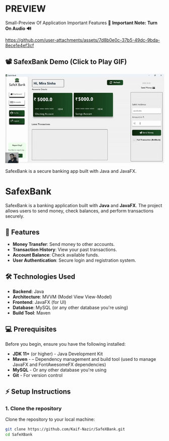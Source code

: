 # PREVIEW

Small-Preview Of Application Important Features 
🚨 **Important Note:** <b>Turn On Audio</b> **🔊**



https://github.com/user-attachments/assets/7d8b0e0c-37b5-49dc-9bda-8ece1e4ef3cf

## 📽️ SafexBank Demo (Click to Play GIF)

![SafexBank Demo](safexbank.gif)

SafexBank is a secure banking app built with Java and JavaFX.

# SafexBank

SafexBank is a banking application built with **Java** and **JavaFX**. The project allows users to send money, check balances, and perform transactions securely.

## 🚀 Features

- **Money Transfer**: Send money to other accounts.
- **Transaction History**: View your past transactions.
- **Account Balance**: Check available funds.
- **User Authentication**: Secure login and registration system.

## 🛠️ Technologies Used

- **Backend**: Java
- **Architecture**: MVVM (Model View View-Model)
- **Frontend**: JavaFX (for UI)
- **Database**: MySQL (or any other database you're using)
- **Build Tool**: Maven

## 💻 Prerequisites

Before you begin, ensure you have the following installed:

- **JDK 11+** (or higher) - Java Development Kit
- **Maven** - – Dependency management and build tool (used to manage JavaFX and FontAwesomeFX dependencies)
- **MySQL** - Or any other database you're using
- **Git** - For version control

## ⚡ Setup Instructions

### 1. Clone the repository
Clone the repository to your local machine:
```bash
git clone https://github.com/Kaif-Nazir/SafeXBank.git
cd SafeXBank
